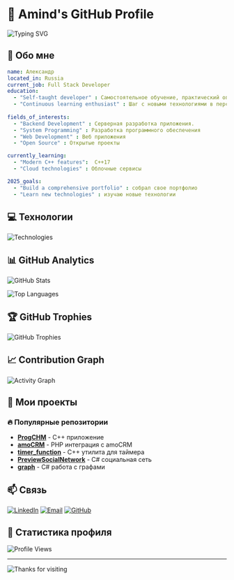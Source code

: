 # 🎯 Amind's GitHub Profile

![Typing SVG](https://readme-typing-svg.herokuapp.com?font=Fira+Code&size=30&pause=1000&color=00D4FF&center=true&vCenter=true&width=600&lines=Full+Stack+Developer;%7C+PHP+%7C+C%23;Building+Amazing+Projects;Open+Source+Contributor)


## 🚀 Обо мне

```yaml
name: Александр
located_in: Russia
current_job: Full Stack Developer
education: 
  - "Self-taught developer" : Самостоятельное обучение, практический опыт, неприрывное развитие.
  - "Continuous learning enthusiast" : Шаг с новыми технологиями в перспективу будущего. 
  
fields_of_interests:
  - "Backend Development" : Серверная разработка приложения.
  - "System Programming" : Разработка программного обеспечения
  - "Web Development" : Веб приложения
  - "Open Source" : Открытые проекты

currently_learning:
  - "Modern C++ features":  C++17
  - "Cloud technologies" : Облочные сервисы

2025_goals: 
  - "Build a comprehensive portfolio" : собрал свое портфолио
  - "Learn new technologies" : изучаю новые технологии
```

## 💻 Технологии

![Technologies](https://skillicons.dev/icons?i=cpp,php,cs,git,github,linux,vscode)

## 📊 GitHub Analytics

![GitHub Stats](https://github-readme-stats.vercel.app/api?username=amindlog&show_icons=true&theme=radical&hide_border=true&count_private=true)

![Top Languages](https://github-readme-stats.vercel.app/api/top-langs/?username=amindlog&layout=compact&theme=radical&hide_border=true)

## 🏆 GitHub Trophies

![GitHub Trophies](https://github-profile-trophy.vercel.app/?username=amindlog&theme=radical&no-frame=true&column=7)

## 📈 Contribution Graph

![Activity Graph](https://github-readme-activity-graph.vercel.app/graph?username=amindlog&theme=radical&hide_border=true)

## 🎯 Мои проекты

### 🔥 Популярные репозитории

- **[ProgCHM](https://github.com/amindlog/ProgCHM)** - C++ приложение
- **[amoCRM](https://github.com/amindlog/amoCRM)** - PHP интеграция с amoCRM
- **[timer_function](https://github.com/amindlog/timer_function)** - C++ утилита для таймера
- **[PreviewSocialNetwork](https://github.com/amindlog/PreviewSocialNetwork)** - C# социальная сеть
- **[graph](https://github.com/amindlog/graph)** - C# работа с графами

## 📫 Связь

[![LinkedIn](https://img.shields.io/badge/LinkedIn-0077B5?style=for-the-badge&logo=linkedin&logoColor=white)](https://linkedin.com/in/amindlog)
[![Email](https://img.shields.io/badge/Email-D14836?style=for-the-badge&logo=gmail&logoColor=white)](mailto:amind@bk.ru)
[![GitHub](https://img.shields.io/badge/GitHub-100000?style=for-the-badge&logo=github&logoColor=white)](https://github.com/amindlog)

## 🎨 Статистика профиля

![Profile Views](https://komarev.com/ghpvc/?username=amindlog&style=flat-square&color=blue)

---

![Thanks for visiting](https://readme-typing-svg.herokuapp.com?font=Fira+Code&pause=1000&color=00D4FF&center=true&vCenter=true&width=435&lines=Thanks+for+visiting!;Feel+free+to+connect+with+me!)
